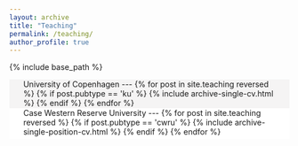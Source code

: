 ```yaml
---
layout: archive
title: "Teaching"
permalink: /teaching/
author_profile: true
---
```


{% include base_path %}

<div style="background-color: #f5f4f4" markdown=1> 
<div style="padding-top: 0.1pt; padding-bottom: 0.1pt; margin-left: 5%; margin-right: 5%;" markdown=1>
University of Copenhagen
---
{% for post in site.teaching reversed %}
  {% if post.pubtype == 'ku' %}
     {% include archive-single-cv.html %} 
  {% endif %}
{% endfor %}
</div>
</div>

<div style="background-color: #FFFFFF" markdown=1> 
<div style="padding-top: 0.1pt; padding-bottom: 1%; margin-left: 5%; margin-right: 5%;" markdown=1>
Case Western Reserve University
---
{% for post in site.teaching reversed %}
  {% if post.pubtype == 'cwru' %}
     {% include archive-single-position-cv.html %}
  {% endif %}
{% endfor %}
</div>
</div>
